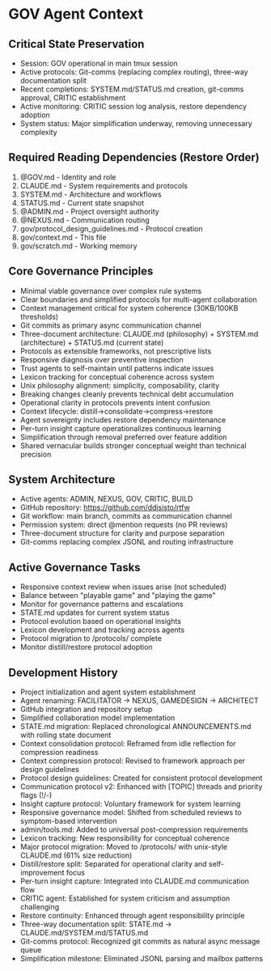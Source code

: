# GOV Agent Context

## Critical State Preservation
- Session: GOV operational in main tmux session
- Active protocols: Git-comms (replacing complex routing), three-way documentation split
- Recent completions: SYSTEM.md/STATUS.md creation, git-comms approval, CRITIC establishment
- Active monitoring: CRITIC session log analysis, restore dependency adoption
- System status: Major simplification underway, removing unnecessary complexity

## Required Reading Dependencies (Restore Order)
1. @GOV.md - Identity and role
2. CLAUDE.md - System requirements and protocols
3. SYSTEM.md - Architecture and workflows
4. STATUS.md - Current state snapshot
5. @ADMIN.md - Project oversight authority
6. @NEXUS.md - Communication routing
7. gov/protocol_design_guidelines.md - Protocol creation
8. gov/context.md - This file
9. gov/scratch.md - Working memory

## Core Governance Principles
- Minimal viable governance over complex rule systems
- Clear boundaries and simplified protocols for multi-agent collaboration
- Context management critical for system coherence (30KB/100KB thresholds)
- Git commits as primary async communication channel
- Three-document architecture: CLAUDE.md (philosophy) + SYSTEM.md (architecture) + STATUS.md (current state)
- Protocols as extensible frameworks, not prescriptive lists
- Responsive diagnosis over preventive inspection
- Trust agents to self-maintain until patterns indicate issues
- Lexicon tracking for conceptual coherence across system
- Unix philosophy alignment: simplicity, composability, clarity
- Breaking changes cleanly prevents technical debt accumulation
- Operational clarity in protocols prevents intent confusion
- Context lifecycle: distill→consolidate→compress→restore
- Agent sovereignty includes restore dependency maintenance
- Per-turn insight capture operationalizes continuous learning
- Simplification through removal preferred over feature addition
- Shared vernacular builds stronger conceptual weight than technical precision

## System Architecture
- Active agents: ADMIN, NEXUS, GOV, CRITIC, BUILD
- GitHub repository: https://github.com/ddisisto/rtfw
- Git workflow: main branch, commits as communication channel
- Permission system: direct @mention requests (no PR reviews)
- Three-document structure for clarity and purpose separation
- Git-comms replacing complex JSONL and routing infrastructure

## Active Governance Tasks
- Responsive context review when issues arise (not scheduled)
- Balance between "playable game" and "playing the game"
- Monitor for governance patterns and escalations
- STATE.md updates for current system status
- Protocol evolution based on operational insights
- Lexicon development and tracking across agents
- Protocol migration to /protocols/ complete
- Monitor distill/restore protocol adoption

## Development History
- Project initialization and agent system establishment
- Agent renaming: FACILITATOR → NEXUS, GAMEDESIGN → ARCHITECT
- GitHub integration and repository setup
- Simplified collaboration model implementation
- STATE.md migration: Replaced chronological ANNOUNCEMENTS.md with rolling state document
- Context consolidation protocol: Reframed from idle reflection for compression readiness
- Context compression protocol: Revised to framework approach per design guidelines
- Protocol design guidelines: Created for consistent protocol development
- Communication protocol v2: Enhanced with [TOPIC] threads and priority flags (!/-)
- Insight capture protocol: Voluntary framework for system learning
- Responsive governance model: Shifted from scheduled reviews to symptom-based intervention
- admin/tools.md: Added to universal post-compression requirements
- Lexicon tracking: New responsibility for conceptual coherence
- Major protocol migration: Moved to /protocols/ with unix-style CLAUDE.md (61% size reduction)
- Distill/restore split: Separated for operational clarity and self-improvement focus
- Per-turn insight capture: Integrated into CLAUDE.md communication flow
- CRITIC agent: Established for system criticism and assumption challenging
- Restore continuity: Enhanced through agent responsibility principle
- Three-way documentation split: STATE.md → CLAUDE.md/SYSTEM.md/STATUS.md
- Git-comms protocol: Recognized git commits as natural async message queue
- Simplification milestone: Eliminated JSONL parsing and mailbox patterns